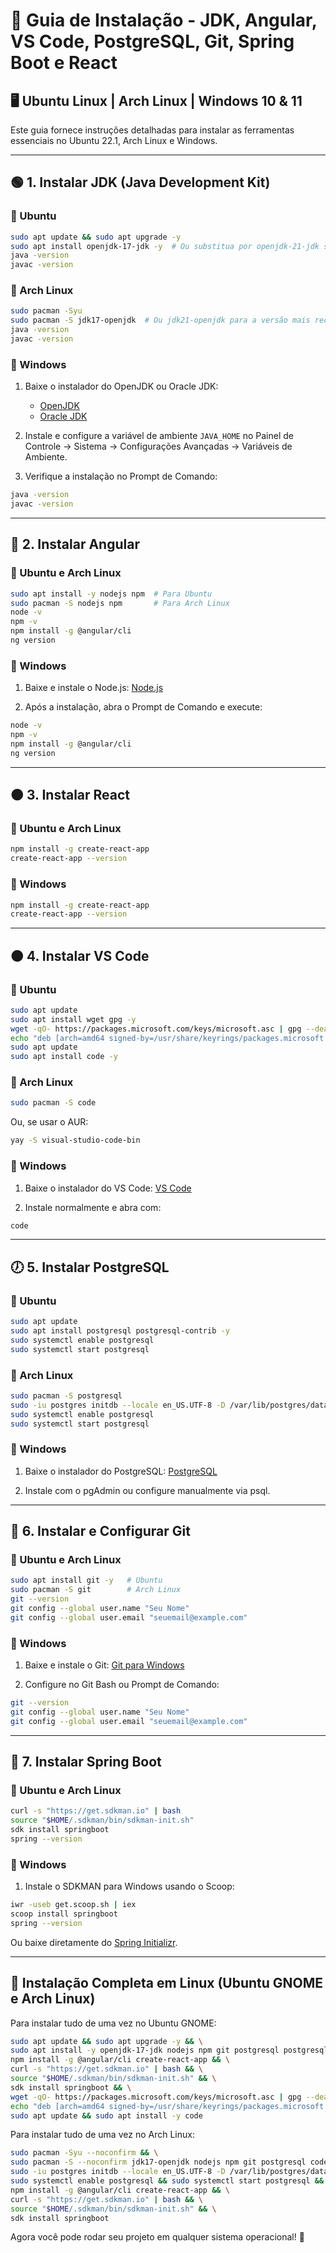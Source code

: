 # 📌 Guia de Instalação - JDK, Angular, VS Code, PostgreSQL, Git, Spring Boot e React

## 🖥️ Ubuntu Linux | Arch Linux | Windows 10 & 11

Este guia fornece instruções detalhadas para instalar as ferramentas essenciais no Ubuntu 22.1, Arch Linux e Windows.

---

## 🟢 1. Instalar JDK (Java Development Kit)

### 🔹 Ubuntu
```sh
sudo apt update && sudo apt upgrade -y
sudo apt install openjdk-17-jdk -y  # Ou substitua por openjdk-21-jdk se desejar a versão mais recente
java -version
javac -version
```

### 🔹 Arch Linux
```sh
sudo pacman -Syu
sudo pacman -S jdk17-openjdk  # Ou jdk21-openjdk para a versão mais recente
java -version
javac -version
```

### 🔹 Windows
1. Baixe o instalador do OpenJDK ou Oracle JDK:
   - [OpenJDK](https://jdk.java.net/)
   - [Oracle JDK](https://www.oracle.com/java/technologies/javase-downloads.html)

2. Instale e configure a variável de ambiente `JAVA_HOME` no Painel de Controle → Sistema → Configurações Avançadas → Variáveis de Ambiente.

3. Verifique a instalação no Prompt de Comando:
```sh
java -version
javac -version
```

---

## 🔵 2. Instalar Angular

### 🔹 Ubuntu e Arch Linux
```sh
sudo apt install -y nodejs npm  # Para Ubuntu
sudo pacman -S nodejs npm       # Para Arch Linux
node -v
npm -v
npm install -g @angular/cli
ng version
```

### 🔹 Windows
1. Baixe e instale o Node.js: [Node.js](https://nodejs.org/)

2. Após a instalação, abra o Prompt de Comando e execute:
```sh
node -v
npm -v
npm install -g @angular/cli
ng version
```

---

## 🟠 3. Instalar React

### 🔹 Ubuntu e Arch Linux
```sh
npm install -g create-react-app
create-react-app --version
```

### 🔹 Windows
```sh
npm install -g create-react-app
create-react-app --version
```

---

## 🟠 4. Instalar VS Code

### 🔹 Ubuntu
```sh
sudo apt update
sudo apt install wget gpg -y
wget -qO- https://packages.microsoft.com/keys/microsoft.asc | gpg --dearmor | sudo tee /usr/share/keyrings/packages.microsoft.gpg > /dev/null
echo "deb [arch=amd64 signed-by=/usr/share/keyrings/packages.microsoft.gpg] https://packages.microsoft.com/repos/code stable main" | sudo tee /etc/apt/sources.list.d/vscode.list
sudo apt update
sudo apt install code -y
```

### 🔹 Arch Linux
```sh
sudo pacman -S code
```
Ou, se usar o AUR:
```sh
yay -S visual-studio-code-bin
```

### 🔹 Windows
1. Baixe o instalador do VS Code: [VS Code](https://code.visualstudio.com/)

2. Instale normalmente e abra com:
```sh
code
```

---

## 🕖 5. Instalar PostgreSQL

### 🔹 Ubuntu
```sh
sudo apt update
sudo apt install postgresql postgresql-contrib -y
sudo systemctl enable postgresql
sudo systemctl start postgresql
```

### 🔹 Arch Linux
```sh
sudo pacman -S postgresql
sudo -iu postgres initdb --locale en_US.UTF-8 -D /var/lib/postgres/data
sudo systemctl enable postgresql
sudo systemctl start postgresql
```

### 🔹 Windows
1. Baixe o instalador do PostgreSQL: [PostgreSQL](https://www.postgresql.org/download/)

2. Instale com o pgAdmin ou configure manualmente via psql.

---

## 🔴 6. Instalar e Configurar Git

### 🔹 Ubuntu e Arch Linux
```sh
sudo apt install git -y   # Ubuntu
sudo pacman -S git        # Arch Linux
git --version
git config --global user.name "Seu Nome"
git config --global user.email "seuemail@example.com"
```

### 🔹 Windows
1. Baixe e instale o Git: [Git para Windows](https://git-scm.com/download/win)

2. Configure no Git Bash ou Prompt de Comando:
```sh
git --version
git config --global user.name "Seu Nome"
git config --global user.email "seuemail@example.com"
```

---

## 🔷 7. Instalar Spring Boot

### 🔹 Ubuntu e Arch Linux
```sh
curl -s "https://get.sdkman.io" | bash
source "$HOME/.sdkman/bin/sdkman-init.sh"
sdk install springboot
spring --version
```

### 🔹 Windows
1. Instale o SDKMAN para Windows usando o Scoop:
```sh
iwr -useb get.scoop.sh | iex
scoop install springboot
spring --version
```

Ou baixe diretamente do [Spring Initializr](https://start.spring.io/).

---

## 🚀 Instalação Completa em Linux (Ubuntu GNOME e Arch Linux)
Para instalar tudo de uma vez no Ubuntu GNOME:
```sh
sudo apt update && sudo apt upgrade -y && \
sudo apt install -y openjdk-17-jdk nodejs npm git postgresql postgresql-contrib wget gpg && \
npm install -g @angular/cli create-react-app && \
curl -s "https://get.sdkman.io" | bash && \
source "$HOME/.sdkman/bin/sdkman-init.sh" && \
sdk install springboot && \
wget -qO- https://packages.microsoft.com/keys/microsoft.asc | gpg --dearmor | sudo tee /usr/share/keyrings/packages.microsoft.gpg > /dev/null && \
echo "deb [arch=amd64 signed-by=/usr/share/keyrings/packages.microsoft.gpg] https://packages.microsoft.com/repos/code stable main" | sudo tee /etc/apt/sources.list.d/vscode.list && \
sudo apt update && sudo apt install -y code
```

Para instalar tudo de uma vez no Arch Linux:
```sh
sudo pacman -Syu --noconfirm && \
sudo pacman -S --noconfirm jdk17-openjdk nodejs npm git postgresql code && \
sudo -iu postgres initdb --locale en_US.UTF-8 -D /var/lib/postgres/data && \
sudo systemctl enable postgresql && sudo systemctl start postgresql && \
npm install -g @angular/cli create-react-app && \
curl -s "https://get.sdkman.io" | bash && \
source "$HOME/.sdkman/bin/sdkman-init.sh" && \
sdk install springboot
```

Agora você pode rodar seu projeto em qualquer sistema operacional! 🚀

